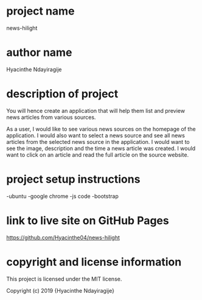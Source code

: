 # project name
news-hilight

# author name
Hyacinthe Ndayiragije

# description of project
 You will hence create an application that will help them list and preview news articles from various sources. 

 As a user, I would like to see various news sources on the homepage of the application.
 I would also want to select a news source and see all news articles from the selected news source in the application.
 I would want to see the image, description and the time a news article was created.
 I would want to click on an article and read the full article on the source website.


# project setup instructions
-ubuntu 
-google chrome 
-js code 
-bootstrap

# link to live site on GitHub Pages
https://github.com/Hyacinthe04/news-hilight

# copyright and license information
This project is licensed under the MIT license.

Copyright (c) 2019 {Hyacinthe Ndayiragije}

